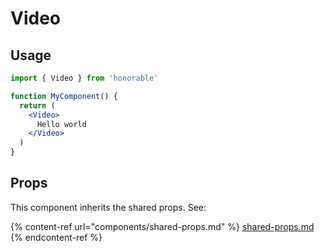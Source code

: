 # Video

## Usage

```jsx
import { Video } from 'honorable'

function MyComponent() {
  return (
    <Video>
      Hello world
    </Video>
  )
}
```

## Props

This component inherits the shared props. See:

{% content-ref url="components/shared-props.md" %}
[shared-props.md](components/shared-props.md)
{% endcontent-ref %}

